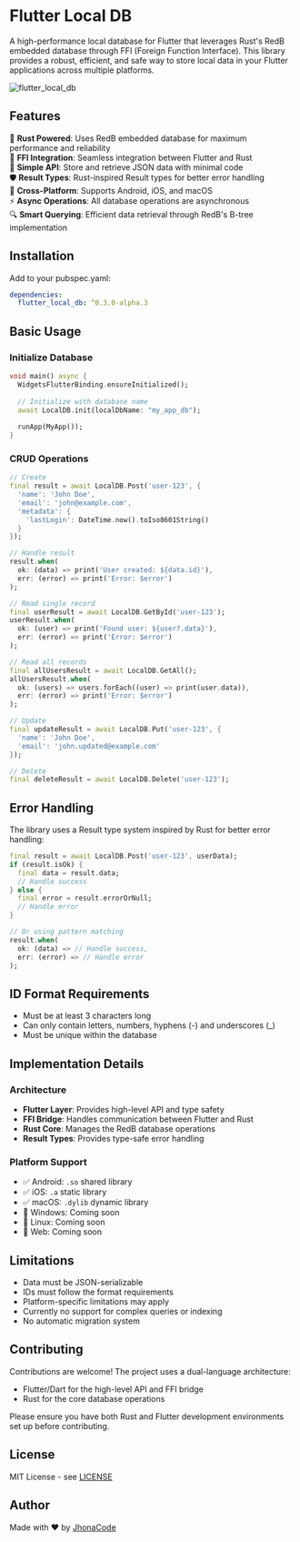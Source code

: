 # Flutter Local DB

A high-performance local database for Flutter that leverages Rust's RedB embedded database through FFI (Foreign Function Interface). This library provides a robust, efficient, and safe way to store local data in your Flutter applications across multiple platforms.

![flutter_local_db](https://github.com/user-attachments/assets/09c97008-cfc6-4588-b54c-5737ad00e9e4)

## Features

🦀 **Rust Powered**: Uses RedB embedded database for maximum performance and reliability  
🔄 **FFI Integration**: Seamless integration between Flutter and Rust  
🎯 **Simple API**: Store and retrieve JSON data with minimal code  
🛡️ **Result Types**: Rust-inspired Result types for better error handling  
📱 **Cross-Platform**: Supports Android, iOS, and macOS  
⚡ **Async Operations**: All database operations are asynchronous  
🔍 **Smart Querying**: Efficient data retrieval through RedB's B-tree implementation

## Installation

Add to your pubspec.yaml:

```yaml
dependencies:
  flutter_local_db: ^0.3.0-alpha.3
```

## Basic Usage

### Initialize Database

```dart
void main() async {
  WidgetsFlutterBinding.ensureInitialized();
  
  // Initialize with database name
  await LocalDB.init(localDbName: "my_app_db");
  
  runApp(MyApp());
}
```

### CRUD Operations

```dart
// Create
final result = await LocalDB.Post('user-123', {
  'name': 'John Doe',
  'email': 'john@example.com',
  'metadata': {
    'lastLogin': DateTime.now().toIso8601String()
  }
});

// Handle result
result.when(
  ok: (data) => print('User created: ${data.id}'),
  err: (error) => print('Error: $error')
);

// Read single record
final userResult = await LocalDB.GetById('user-123');
userResult.when(
  ok: (user) => print('Found user: ${user?.data}'),
  err: (error) => print('Error: $error')
);

// Read all records
final allUsersResult = await LocalDB.GetAll();
allUsersResult.when(
  ok: (users) => users.forEach((user) => print(user.data)),
  err: (error) => print('Error: $error')
);

// Update
final updateResult = await LocalDB.Put('user-123', {
  'name': 'John Doe',
  'email': 'john.updated@example.com'
});

// Delete
final deleteResult = await LocalDB.Delete('user-123');
```

## Error Handling

The library uses a Result type system inspired by Rust for better error handling:

```dart
final result = await LocalDB.Post('user-123', userData);
if (result.isOk) {
  final data = result.data;
  // Handle success
} else {
  final error = result.errorOrNull;
  // Handle error
}

// Or using pattern matching
result.when(
  ok: (data) => // Handle success,
  err: (error) => // Handle error
);
```

## ID Format Requirements

- Must be at least 3 characters long
- Can only contain letters, numbers, hyphens (-) and underscores (_)
- Must be unique within the database

## Implementation Details

### Architecture

- **Flutter Layer**: Provides high-level API and type safety
- **FFI Bridge**: Handles communication between Flutter and Rust
- **Rust Core**: Manages the RedB database operations
- **Result Types**: Provides type-safe error handling

### Platform Support

- ✅ Android: `.so` shared library
- ✅ iOS: `.a` static library
- ✅ macOS: `.dylib` dynamic library
- 🚧 Windows: Coming soon
- 🚧 Linux: Coming soon
- 🚧 Web: Coming soon

## Limitations

- Data must be JSON-serializable
- IDs must follow the format requirements
- Platform-specific limitations may apply
- Currently no support for complex queries or indexing
- No automatic migration system

## Contributing

Contributions are welcome! The project uses a dual-language architecture:

- Flutter/Dart for the high-level API and FFI bridge
- Rust for the core database operations

Please ensure you have both Rust and Flutter development environments set up before contributing.

## License

MIT License - see [LICENSE](https://github.com/JhonaCodes/flutter_local_db/LICENSE)

## Author

Made with ❤️ by [JhonaCode](https://github.com/JhonaCodes)